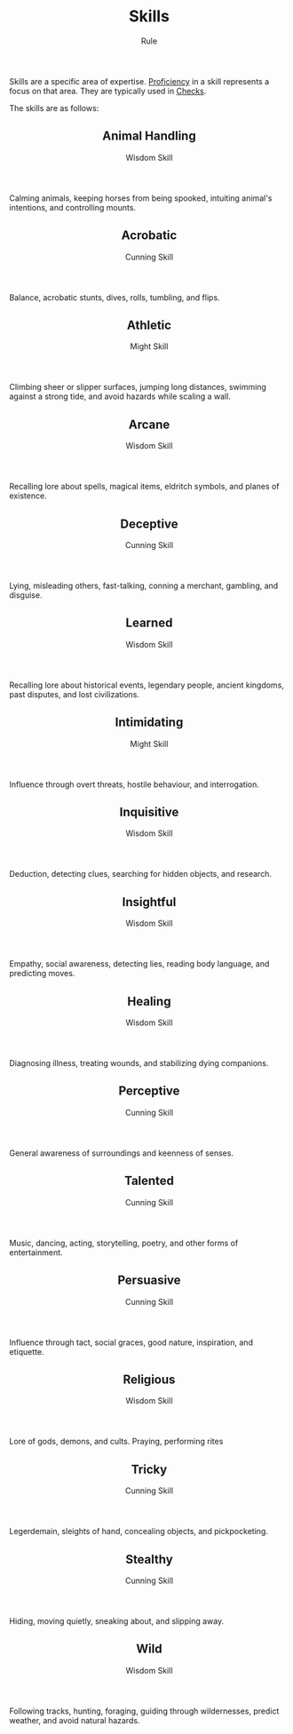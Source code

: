 <header>

# Skills

<p class="subheading">Rule</p>

</header>

Skills are a specific area of expertise. [Proficiency](pages/rules/proficiency.md) in a skill represents a focus on that area. They are typically used in [Checks](pages/rules/rolling/checks.md).

The skills are as follows:

<section class="small summaries">

<section class="summary">

<header>

## Animal Handling

Wisdom Skill

</header>

Calming animals, keeping horses from being spooked, intuiting animal's intentions, and controlling mounts.

</section>

<section class="summary">

<header>

## Acrobatic

Cunning Skill

</header>

Balance, acrobatic stunts, dives, rolls, tumbling, and flips.

</section>

<section class="summary">

<header>

##  Athletic

Might Skill

</header>

Climbing sheer or slipper surfaces, jumping long distances, swimming against a strong tide, and avoid hazards while scaling a wall.

</section>

<section class="summary">

<header>

## Arcane

Wisdom Skill

</header>

Recalling lore about spells, magical items, eldritch symbols, and planes of existence.

</section>

<section class="summary">

<header>

## Deceptive

Cunning Skill

</header>

Lying, misleading others, fast-talking, conning a merchant, gambling, and disguise.

</section>

<section class="summary">

<header>

## Learned

Wisdom Skill

</header>

Recalling lore about historical events, legendary people, ancient kingdoms, past disputes, and lost civilizations.

</section>

<section class="summary">

<header>

## Intimidating

Might Skill

</header>

Influence through overt threats, hostile behaviour, and interrogation.

</section>

<section class="summary">

<header>

## Inquisitive

Wisdom Skill

</header>

Deduction, detecting clues, searching for hidden objects, and research.

</section>

<section class="summary">

<header>

## Insightful

Wisdom Skill

</header>

Empathy, social awareness, detecting lies, reading body language, and predicting moves.

</section>

<section class="summary">

<header>

## Healing

Wisdom Skill

</header>

Diagnosing illness, treating wounds, and stabilizing dying companions.

</section>

<section class="summary">

<header>

## Perceptive

Cunning Skill

</header>

General awareness of surroundings and keenness of senses.

</section>

<section class="summary">

<header>

## Talented

Cunning Skill

</header>

Music, dancing, acting, storytelling, poetry, and other forms of entertainment.

</section>

<section class="summary">

<header>

## Persuasive

Cunning Skill

</header>

Influence through tact, social graces, good nature, inspiration, and etiquette.

</section>

<section class="summary">

<header>

## Religious

Wisdom Skill

</header>

Lore of gods, demons, and cults. Praying, performing rites

</section>

<section class="summary">

<header>

## Tricky

Cunning Skill

</header>

Legerdemain, sleights of hand, concealing objects, and pickpocketing.

</section>

<section class="summary">

<header>

## Stealthy

Cunning Skill

</header>

Hiding, moving quietly, sneaking about, and slipping away.

</section>

<section class="summary">

<header>

## Wild

Wisdom Skill

</header>

Following tracks, hunting, foraging, guiding through wildernesses, predict weather, and avoid natural hazards.

</section>
</section>
